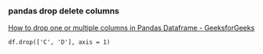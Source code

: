 ### pandas drop delete columns


[How to drop one or multiple columns in Pandas Dataframe - GeeksforGeeks](https://www.geeksforgeeks.org/how-to-drop-one-or-multiple-columns-in-pandas-dataframe/ "How to drop one or multiple columns in Pandas Dataframe - GeeksforGeeks")




```
df.drop(['C', 'D'], axis = 1)
```

